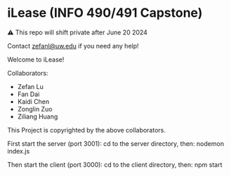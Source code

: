 # iLease (INFO 490/491 Capstone)

⚠️ This repo will shift private after June 20 2024

Contact zefanl@uw.edu if you need any help!

Welcome to iLease!


Collaborators:
- Zefan Lu
- Fan Dai
- Kaidi Chen
- Zonglin Zuo
- Ziliang Huang

This Project is copyrighted by the above collaborators.


First start the server (port 3001): 
cd to the server directory, then: nodemon index.js

Then start the client (port 3000): 
cd to the client directory, then: npm start
